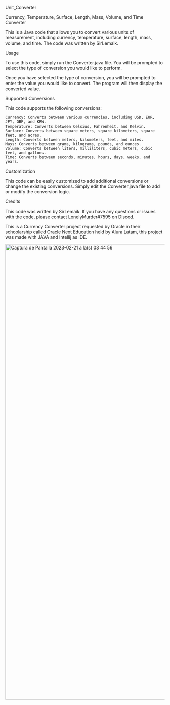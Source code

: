 Unit_Converter

Currency, Temperature, Surface, Length, Mass, Volume, and Time Converter

This is a Java code that allows you to convert various units of measurement, including currency, temperature, surface, length, mass, volume, and time.
The code was written by SirLemaik.

Usage

To use this code, simply run the Converter.java file. You will be prompted to select the type of conversion you would like to perform.

Once you have selected the type of conversion, you will be prompted to enter the value you would like to convert. The program will then display the converted value.

Supported Conversions

This code supports the following conversions:

    Currency: Converts between various currencies, including USD, EUR, JPY, GBP, and KRW.
    Temperature: Converts between Celsius, Fahrenheit, and Kelvin.
    Surface: Converts between square meters, square kilometers, square feet, and acres.
    Length: Converts between meters, kilometers, feet, and miles.
    Mass: Converts between grams, kilograms, pounds, and ounces.
    Volume: Converts between liters, milliliters, cubic meters, cubic feet, and gallons.
    Time: Converts between seconds, minutes, hours, days, weeks, and years.

Customization

This code can be easily customized to add additional conversions or change the existing conversions. Simply edit the Converter.java file to add or modify the conversion logic.

Credits

This code was written by SirLemaik. If you have any questions or issues with the code, please contact LonelyMurder#7595 on Discod.

This is a Currency Converter project requested by Oracle in their schoolarship called Oracle Next Education held by Alura Latam, this project was made with JAVA and Intellij as IDE.

<img width="1440" alt="Captura de Pantalla 2023-02-21 a la(s) 03 44 56" src="https://user-images.githubusercontent.com/115129617/220293988-9a18e358-356a-4902-a42d-35be3cf7ec55.png">
